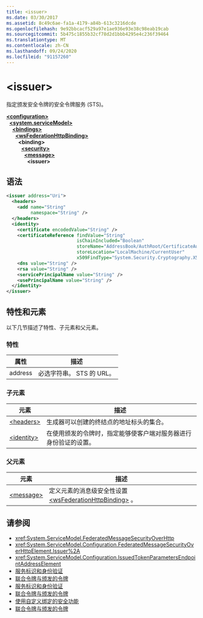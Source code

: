 ```yaml
---
title: <issuer>
ms.date: 03/30/2017
ms.assetid: 8c49c6ae-fa1a-4179-a84b-613c3216dcde
ms.openlocfilehash: 9e92bbcacf529a97e1ae936e93e38c98eab19cab
ms.sourcegitcommit: 5b475c1855b32cf78d2d1bbb4295e4c236f39464
ms.translationtype: MT
ms.contentlocale: zh-CN
ms.lasthandoff: 09/24/2020
ms.locfileid: "91157260"
---
```

# \<issuer>

指定颁发安全令牌的安全令牌服务 (STS)。  
  
[**\<configuration>**](../configuration-element.md)\
&nbsp;&nbsp;[**\<system.serviceModel>**](system-servicemodel.md)\
&nbsp;&nbsp;&nbsp;&nbsp;[**\<bindings>**](bindings.md)\
&nbsp;&nbsp;&nbsp;&nbsp;&nbsp;&nbsp;[**\<wsFederationHttpBinding>**](wsfederationhttpbinding.md)\
&nbsp;&nbsp;&nbsp;&nbsp;&nbsp;&nbsp;&nbsp;&nbsp;**\<binding>**\
&nbsp;&nbsp;&nbsp;&nbsp;&nbsp;&nbsp;&nbsp;&nbsp;&nbsp;&nbsp;[**\<security>**](security-of-wsfederationhttpbinding.md)\
&nbsp;&nbsp;&nbsp;&nbsp;&nbsp;&nbsp;&nbsp;&nbsp;&nbsp;&nbsp;&nbsp;&nbsp;[**\<message>**](message-element-of-wsfederationhttpbinding.md)\
&nbsp;&nbsp;&nbsp;&nbsp;&nbsp;&nbsp;&nbsp;&nbsp;&nbsp;&nbsp;&nbsp;&nbsp;&nbsp;&nbsp;**\<issuer>**  
  
## <a name="syntax"></a>语法  
  
```xml  
<issuer address="Uri">
  <headers>
    <add name="String"
         namespace="String" />
  </headers>
  <identity>
    <certificate encodedValue="String" />
    <certificateReference findValue="String"
                          isChainIncluded="Boolean"
                          storeName="AddressBook/AuthRoot/CertificateAuthority/Disallowed/My/Root/TrustedPeople/TrustedPublisher"
                          storeLocation="LocalMachine/CurrentUser"
                          x509FindType="System.Security.Cryptography.X509certificates.X509findtype" />
    <dns value="String" />
    <rsa value="String" />
    <servicePrincipalName value="String" />
    <usePrincipalName value="String" />
  </identity>
</issuer>
```  
  
## <a name="attributes-and-elements"></a>特性和元素  

 以下几节描述了特性、子元素和父元素。  
  
### <a name="attributes"></a>特性  
  
|属性|描述|  
|---------------|-----------------|  
|address|必选字符串。 STS 的 URL。|  
  
### <a name="child-elements"></a>子元素  
  
|元素|描述|  
|-------------|-----------------|  
|[\<headers>](headers-element.md)|生成器可以创建的终结点的地址标头的集合。|  
|[\<identity>](identity.md)|在使用颁发的令牌时，指定能够使客户端对服务器进行身份验证的设置。|  
  
### <a name="parent-elements"></a>父元素  
  
|元素|描述|  
|-------------|-----------------|  
|[\<message>](message-element-of-wsfederationhttpbinding.md)|定义元素的消息级安全性设置 [\<wsFederationHttpBinding>](wsfederationhttpbinding.md) 。|  
  
## <a name="see-also"></a>请参阅

- <xref:System.ServiceModel.FederatedMessageSecurityOverHttp>
- <xref:System.ServiceModel.Configuration.FederatedMessageSecurityOverHttpElement.Issuer%2A>
- <xref:System.ServiceModel.Configuration.IssuedTokenParametersEndpointAddressElement>
- [服务标识和身份验证](../../../wcf/feature-details/service-identity-and-authentication.md)
- [联合令牌与颁发的令牌](../../../wcf/feature-details/federation-and-issued-tokens.md)
- [服务标识和身份验证](../../../wcf/feature-details/service-identity-and-authentication.md)
- [联合令牌与颁发的令牌](../../../wcf/feature-details/federation-and-issued-tokens.md)
- [使用自定义绑定的安全功能](../../../wcf/feature-details/security-capabilities-with-custom-bindings.md)
- [联合令牌与颁发的令牌](../../../wcf/feature-details/federation-and-issued-tokens.md)
